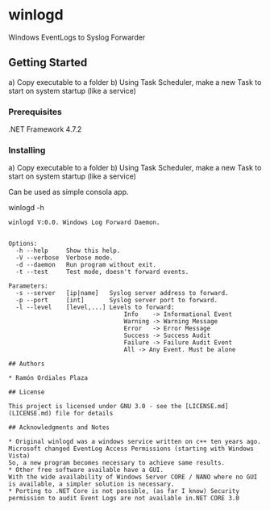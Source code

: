 # winlogd
Windows EventLogs to Syslog Forwarder

## Getting Started

a) Copy executable to a folder
b) Using Task Scheduler, make a new Task to start on system startup (like a service) 

### Prerequisites

.NET Framework 4.7.2

### Installing

a) Copy executable to a folder
b) Using Task Scheduler, make a new Task to start on system startup (like a service) 

Can be used as simple consola app.

winlogd -h

```
winlogd V:0.0. Windows Log Forward Daemon.


Options:
  -h --help     Show this help.
  -V --verbose  Verbose mode.
  -d --daemon   Run program without exit.
  -t --test     Test mode, doesn't forward events.

Parameters:
  -s --server   [ip|name]   Syslog server address to forward.
  -p --port     [int]       Syslog server port to forward.
  -l --level    [level,...] Levels to forward:
                                Info    -> Informational Event
                                Warning -> Warning Message
                                Error   -> Error Message
                                Success -> Success Audit
                                Failure -> Failure Audit Event
                                All -> Any Event. Must be alone

## Authors

* Ramón Ordiales Plaza

## License

This project is licensed under GNU 3.0 - see the [LICENSE.md](LICENSE.md) file for details

## Acknowledgments and Notes

* Original winlogd was a windows service written on c++ ten years ago.  
Microsoft changed EventLog Access Permissions (starting with Windows Vista) 
So, a new program becomes necessary to achieve same results. 
* Other free software available have a GUI.  
With the wide availability of Windows Server CORE / NANO where no GUI is available, a simpler solution is necessary. 
* Porting to .NET Core is not possible, (as far I know) Security permission to audit Event Logs are not available in.NET CORE 3.0
